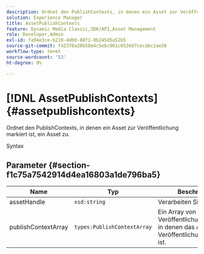 ```yaml
---
description: Ordnet den PublishContexts, in denen ein Asset zur Veröffentlichung markiert ist, ein Asset zu.
solution: Experience Manager
title: AssetPublishContexts
feature: Dynamic Media Classic,SDK/API,Asset Management
role: Developer,Admin
exl-id: fa94e3ce-b210-4d0d-88f1-0b245d5a52b5
source-git-commit: f42378a20b58e4c5ebc961c6526d7cecabc2ae38
workflow-type: tm+mt
source-wordcount: '53'
ht-degree: 9%

---
```


# [!DNL AssetPublishContexts]{#assetpublishcontexts}

Ordnet den PublishContexts, in denen ein Asset zur Veröffentlichung markiert ist, ein Asset zu.

Syntax

## Parameter {#section-f1c75a7542914d4ea16803a1de796ba5}

| Name | Typ | Beschreibung |
|---|---|---|
| assetHandle | `xsd:string` | Verarbeiten Sie das Asset. |
| publishContextArray | `types:PublishContextArray` | Ein Array von Veröffentlichungskontexten, in denen das Asset zur Veröffentlichung markiert ist. |
